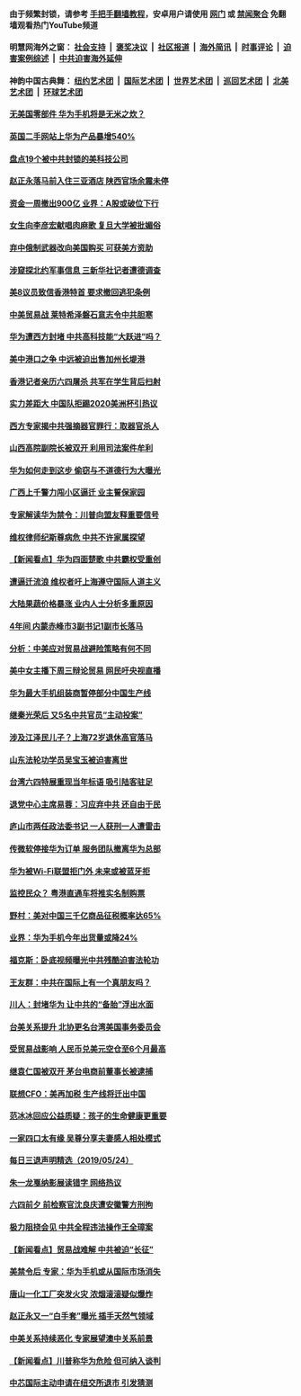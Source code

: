 #### 由于频繁封锁，请参考 [手把手翻墙教程](https://github.com/gfw-breaker/guides/wiki/)，安卓用户请使用 [网门](https://github.com/gfw-breaker/bn-android/blob/master/ogate.md?t=05261253) 或 [禁闻聚合](https://github.com/gfw-breaker/bn-android) 免翻墙观看热门YouTube频道 

#### 明慧网海外之窗：&nbsp;[社会支持](140.md?t=05261253) &nbsp;|&nbsp; [褒奖决议](282.md?t=05261253) &nbsp;|&nbsp; [社区报道](91.md?t=05261253) &nbsp;|&nbsp; [海外简讯](245.md?t=05261253) &nbsp;|&nbsp; [时事评论](251.md?t=05261253) &nbsp;|&nbsp; [迫害案例综述](328.md?t=05261253) &nbsp;|&nbsp; [中共迫害海外延伸](236.md?t=05261253) 

#### 神韵中国古典舞：&nbsp;[纽约艺术团](nf4778.md?t=05261253) &nbsp;|&nbsp; [国际艺术团](nf4780.md?t=05261253) &nbsp;|&nbsp; [世界艺术团](nf5951.md?t=05261253) &nbsp;|&nbsp; [巡回艺术团](nf4779.md?t=05261253) &nbsp;|&nbsp; [北美艺术团](nf1148019.md?t=05261253) &nbsp;|&nbsp; [环球艺术团](nf1299941.md?t=05261253)  

#### [无美国零部件 华为手机将是无米之炊？](../pages/nsc413/n11280251.md?t=05261253) 


#### [英国二手网站上华为产品暴增540%](../pages/nsc413/n11280570.md?t=05261253) 

#### [盘点19个被中共封锁的美科技公司](../pages/nsc413/n11279927.md?t=05261253) 

#### [赵正永落马前入住三亚酒店 陕西官场余震未停](../pages/nsc413/n11280405.md?t=05261253) 

#### [资金一周撤出900亿 业界：A股或破位下行](../pages/nsc413/n11280381.md?t=05261253) 

#### [女生向李彦宏献唱肉麻歌 复旦大学被批媚俗](../pages/nsc413/n11280353.md?t=05261253) 

#### [弃中俄制武器改向美国购买 可获美方资助](../pages/nsc413/n11280416.md?t=05261253) 

#### [涉窥探北约军事信息 三新华社记者遭德调查](../pages/nsc413/n11280264.md?t=05261253) 

#### [美8议员致信香港特首 要求撤回逃犯条例](../pages/nsc413/n11280220.md?t=05261253) 

#### [中美贸易战 莱特希泽磐石意志令中共胆寒](../pages/nsc413/n11280196.md?t=05261253) 

#### [华为遭西方封堵 中共高科技能“大跃进”吗？](../pages/nsc413/n11279930.md?t=05261253) 

#### [美中港口之争 中远被迫出售加州长堤港](../pages/nsc413/n11280090.md?t=05261253) 

#### [香港记者亲历六四屠杀 共军在学生背后扫射](../pages/nsc413/n11279936.md?t=05261253) 

#### [实力差距大 中国队拒踢2020美洲杯引热议](../pages/nsc413/n11279992.md?t=05261253) 

#### [西方专家揭中共强摘器官罪行：取器官杀人](../pages/nsc413/n11279521.md?t=05261253) 

#### [山西高院副院长被双开 利用司法案件牟利](../pages/nsc413/n11280028.md?t=05261253) 

#### [华为如何走到这步 偷窃与不道德行为大曝光](../pages/nsc413/n11280027.md?t=05261253) 

#### [广西上千警力闯小区逼迁 业主誓保家园](../pages/nsc413/n11279707.md?t=05261253) 

#### [专家解读华为禁令：川普向盟友释重要信号](../pages/nsc413/n11279705.md?t=05261253) 

#### [维权律师纪斯尊病危 中共不许家属探望](../pages/nsc413/n11279925.md?t=05261253) 

#### [【新闻看点】华为四面楚歌 中共霸权受重创](../pages/nsc413/n11279794.md?t=05261253) 

#### [遭逼迁流浪 维权者吁上海遵守国际人道主义](../pages/nsc413/n11279821.md?t=05261253) 

#### [大陆果蔬价格暴涨 业内人士分析多重原因](../pages/nsc413/n11279792.md?t=05261253) 

#### [4年间 内蒙赤峰市3副书记1副市长落马](../pages/nsc413/n11279666.md?t=05261253) 

#### [分析：中美应对贸易战避险策略有何不同](../pages/nsc413/n11278526.md?t=05261253) 

#### [美中女主播下周三辩论贸易 网民吁央视直播](../pages/nsc413/n11278337.md?t=05261253) 

#### [华为最大手机组装商暂停部分中国生产线](../pages/nsc413/n11279669.md?t=05261253) 

#### [继秦光荣后 又5名中共官员“主动投案”](../pages/nsc413/n11279646.md?t=05261253) 

#### [涉及江泽民儿子？上海72岁退休高官落马](../pages/nsc413/n11279403.md?t=05261253) 


#### [山东法轮功学员吴宝玉被迫害离世](../pages/nsc413/n11279454.md?t=05261253) 

#### [台湾六四特展重现当年标语 吸引陆客驻足](../pages/nsc413/n11279395.md?t=05261253) 

#### [退党中心主席易蓉：习应弃中共 还自由于民](../pages/nsc413/n11201702.md?t=05261253) 

#### [庐山市两任政法委书记 一人获刑一人遭雷击](../pages/nsc413/n11277760.md?t=05261253) 

#### [传微软停接华为订单 服务团队撤离华为总部](../pages/nsc413/n11279320.md?t=05261253) 

#### [华为被Wi-Fi联盟拒门外 未来或被蓝牙拒](../pages/nsc413/n11279389.md?t=05261253) 

#### [监控民众？ 粤港直通车将推实名制购票](../pages/nsc413/n11279100.md?t=05261253) 

#### [野村：美对中国三千亿商品征税概率达65%](../pages/nsc413/n11279226.md?t=05261253) 

#### [业界：华为手机今年出货量或降24%](../pages/nsc413/n11278995.md?t=05261253) 

#### [福克斯：卧底视频曝光中共残酷迫害法轮功](../pages/nsc413/n11278026.md?t=05261253) 

#### [王友群：中共在国际上有一个真朋友吗？](../pages/nsc413/n11279017.md?t=05261253) 

#### [川人：封堵华为 让中共的“备胎”浮出水面](../pages/nsc413/n11278644.md?t=05261253) 

#### [台美关系提升 北协更名台湾美国事务委员会](../pages/nsc413/n11277588.md?t=05261253) 

#### [受贸易战影响 人民币兑美元空仓至6个月最高](../pages/nsc413/n11278812.md?t=05261253) 

#### [继袁仁国被双开 茅台电商前董事长被逮捕](../pages/nsc413/n11278893.md?t=05261253) 

#### [联想CFO：美再加税 生产线将迁出中国](../pages/nsc413/n11278357.md?t=05261253) 

#### [范冰冰回应公益质疑：孩子的生命健康更重要](../pages/nsc413/n11277954.md?t=05261253) 

#### [一家四口太有缘 吴尊分享夫妻感人相处模式](../pages/nsc413/n11278278.md?t=05261253) 

#### [每日三退声明精选（2019/05/24）](../pages/nsc413/n11278949.md?t=05261253) 

#### [朱一龙戛纳影展读错字 网络热议](../pages/nsc413/n11278472.md?t=05261253) 

#### [六四前夕 前检察官沈良庆遭安徽警方刑拘](../pages/nsc413/n11278784.md?t=05261253) 

#### [极力阻挠会见 中共全程违法操作王全璋案](../pages/nsc413/n11278207.md?t=05261253) 

#### [【新闻看点】贸易战难解 中共被迫“长征”](../pages/nsc413/n11278279.md?t=05261253) 

#### [美禁令后 专家：华为手机或从国际市场消失](../pages/nsc413/n11278529.md?t=05261253) 

#### [唐山一化工厂突发火灾 浓烟滚滚疑似爆炸](../pages/nsc413/n11278497.md?t=05261253) 

#### [赵正永又一“白手套”曝光 插手天然气领域](../pages/nsc413/n11278428.md?t=05261253) 

#### [中美关系持续恶化 专家展望澳中关系前景](../pages/nsc413/n11277940.md?t=05261253) 

#### [【新闻看点】川普称华为危险 但可纳入谈判](../pages/nsc413/n11278165.md?t=05261253) 

#### [中芯国际主动申请在纽交所退市 引发猜测](../pages/nsc413/n11278326.md?t=05261253) 

